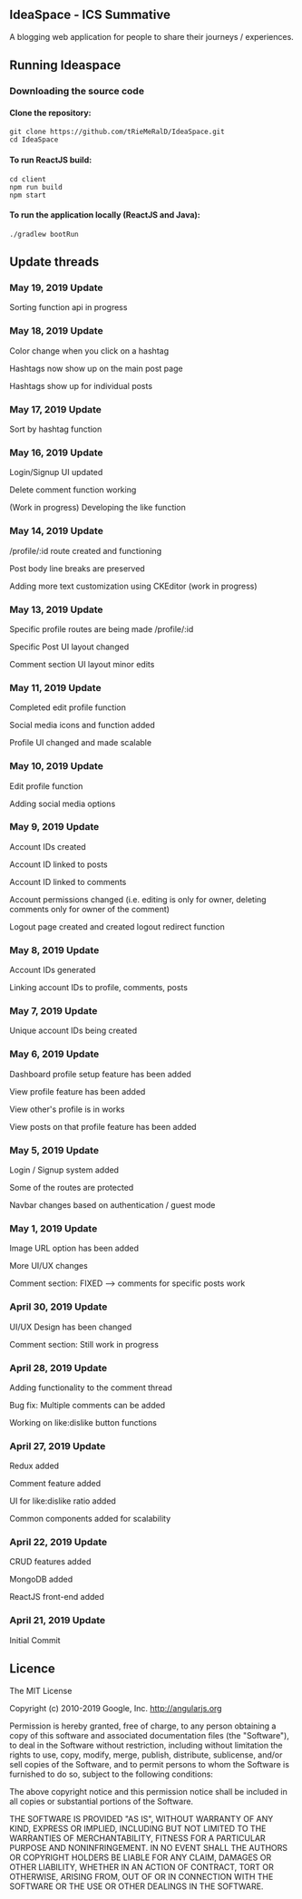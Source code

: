 ## IdeaSpace - ICS Summative

A blogging web application for people to share their journeys / experiences.

## Running Ideaspace

### Downloading the source code

#### Clone the repository:

```
git clone https://github.com/tRieMeRalD/IdeaSpace.git
cd IdeaSpace
```

#### To run ReactJS build:

```
cd client
npm run build
npm start
```

#### To run the application locally (ReactJS and Java):

```
./gradlew bootRun
```

## Update threads

### May 19, 2019 Update

Sorting function api in progress

### May 18, 2019 Update

Color change when you click on a hashtag

Hashtags now show up on the main post page

Hashtags show up for individual posts

### May 17, 2019 Update

Sort by hashtag function

### May 16, 2019 Update

Login/Signup UI updated

Delete comment function working

(Work in progress) Developing the like function

### May 14, 2019 Update

/profile/:id route created and functioning

Post body line breaks are preserved

Adding more text customization using CKEditor (work in progress)

### May 13, 2019 Update

Specific profile routes are being made /profile/:id

Specific Post UI layout changed

Comment section UI layout minor edits

### May 11, 2019 Update

Completed edit profile function

Social media icons and function added

Profile UI changed and made scalable

### May 10, 2019 Update

Edit profile function

Adding social media options

### May 9, 2019 Update

Account IDs created

Account ID linked to posts

Account ID linked to comments

Account permissions changed (i.e. editing is only for owner, deleting comments only for owner of the comment)

Logout page created and created logout redirect function

### May 8, 2019 Update

Account IDs generated

Linking account IDs to profile, comments, posts

### May 7, 2019 Update

Unique account IDs being created

### May 6, 2019 Update

Dashboard profile setup feature has been added

View profile feature has been added

View other's profile is in works

View posts on that profile feature has been added

### May 5, 2019 Update

Login / Signup system added

Some of the routes are protected

Navbar changes based on authentication / guest mode

### May 1, 2019 Update

Image URL option has been added

More UI/UX changes

Comment section: FIXED --> comments for specific posts work

### April 30, 2019 Update

UI/UX Design has been changed

Comment section: Still work in progress

### April 28, 2019 Update

Adding functionality to the comment thread

Bug fix: Multiple comments can be added

Working on like:dislike button functions

### April 27, 2019 Update

Redux added

Comment feature added

UI for like:dislike ratio added

Common components added for scalability

### April 22, 2019 Update

CRUD features added

MongoDB added

ReactJS front-end added

### April 21, 2019 Update

Initial Commit

## Licence

The MIT License

Copyright (c) 2010-2019 Google, Inc. http://angularjs.org

Permission is hereby granted, free of charge, to any person obtaining a copy
of this software and associated documentation files (the "Software"), to deal
in the Software without restriction, including without limitation the rights
to use, copy, modify, merge, publish, distribute, sublicense, and/or sell
copies of the Software, and to permit persons to whom the Software is
furnished to do so, subject to the following conditions:

The above copyright notice and this permission notice shall be included in
all copies or substantial portions of the Software.

THE SOFTWARE IS PROVIDED "AS IS", WITHOUT WARRANTY OF ANY KIND, EXPRESS OR
IMPLIED, INCLUDING BUT NOT LIMITED TO THE WARRANTIES OF MERCHANTABILITY,
FITNESS FOR A PARTICULAR PURPOSE AND NONINFRINGEMENT. IN NO EVENT SHALL THE
AUTHORS OR COPYRIGHT HOLDERS BE LIABLE FOR ANY CLAIM, DAMAGES OR OTHER
LIABILITY, WHETHER IN AN ACTION OF CONTRACT, TORT OR OTHERWISE, ARISING FROM,
OUT OF OR IN CONNECTION WITH THE SOFTWARE OR THE USE OR OTHER DEALINGS IN
THE SOFTWARE.

